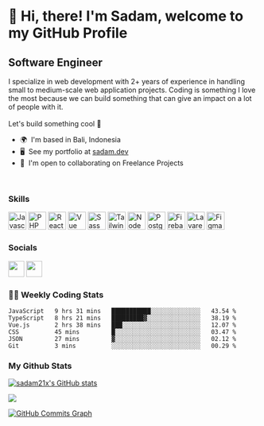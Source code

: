👋 Hi, there! I'm Sadam, welcome to my GitHub Profile
=====================================================

Software Engineer
-----------------

I specialize in web development with 2+ years of experience in handling small to medium-scale web application projects. Coding is something I love the most because we can build something that can give an impact on a lot of people with it.
<br><br>
Let's build something cool 🚀

* 🌍  I'm based in Bali, Indonesia
* 🖥️  See my portfolio at [sadam.dev](http://sadam.dev)
* 🤝  I'm open to collaborating on Freelance Projects

<br>

### Skills

<p align="left">
<a href="https://developer.mozilla.org/en-US/docs/Web/JavaScript" target="_blank" rel="noreferrer"><img src="https://raw.githubusercontent.com/danielcranney/readme-generator/main/public/icons/skills/javascript-colored.svg" width="36" height="36" alt="Javascript" /></a>
<a href="https://www.php.net/" target="_blank" rel="noreferrer"><img src="https://raw.githubusercontent.com/danielcranney/readme-generator/main/public/icons/skills/php-colored.svg" width="36" height="36" alt="PHP" /></a>
<a href="https://reactjs.org/" target="_blank" rel="noreferrer"><img src="https://raw.githubusercontent.com/danielcranney/readme-generator/main/public/icons/skills/react-colored.svg" width="36" height="36" alt="React" /></a>
<a href="https://vuejs.org/" target="_blank" rel="noreferrer"><img src="https://raw.githubusercontent.com/danielcranney/readme-generator/main/public/icons/skills/vuejs-colored.svg" width="36" height="36" alt="Vue" /></a>
<a href="https://sass-lang.com/" target="_blank" rel="noreferrer"><img src="https://raw.githubusercontent.com/danielcranney/readme-generator/main/public/icons/skills/sass-colored.svg" width="36" height="36" alt="Sass" /></a>
<a href="https://tailwindcss.com/" target="_blank" rel="noreferrer"><img src="https://raw.githubusercontent.com/danielcranney/readme-generator/main/public/icons/skills/tailwindcss-colored.svg" width="36" height="36" alt="TailwindCSS" /></a>
<a href="https://nodejs.org/en/" target="_blank" rel="noreferrer"><img src="https://raw.githubusercontent.com/danielcranney/readme-generator/main/public/icons/skills/nodejs-colored.svg" width="36" height="36" alt="NodeJS" /></a>
<a href="https://www.postgresql.org/" target="_blank" rel="noreferrer"><img src="https://raw.githubusercontent.com/danielcranney/readme-generator/main/public/icons/skills/postgresql-colored.svg" width="36" height="36" alt="PostgreSQL" /></a>
<a href="https://firebase.google.com/" target="_blank" rel="noreferrer"><img src="https://raw.githubusercontent.com/danielcranney/readme-generator/main/public/icons/skills/firebase-colored.svg" width="36" height="36" alt="Firebase" /></a>
<a href="https://laravel.com/" target="_blank" rel="noreferrer"><img src="https://raw.githubusercontent.com/danielcranney/readme-generator/main/public/icons/skills/laravel-colored.svg" width="36" height="36" alt="Lavarel" /></a>
<a href="https://www.figma.com/" target="_blank" rel="noreferrer"><img src="https://raw.githubusercontent.com/danielcranney/readme-generator/main/public/icons/skills/figma-colored.svg" width="36" height="36" alt="Figma" /></a>
</p>


### Socials

<p align="left"> <a href="https://www.github.com/sadam21x" target="_blank" rel="noreferrer"><img src="https://raw.githubusercontent.com/danielcranney/readme-generator/main/public/icons/socials/github.svg" width="32" height="32" /></a> <a href="https://www.linkedin.com/in/sadam21x" target="_blank" rel="noreferrer"><img src="https://raw.githubusercontent.com/danielcranney/readme-generator/main/public/icons/socials/linkedin.svg" width="32" height="32" /></a></p>

### 👨‍💻 Weekly Coding Stats

<!--START_SECTION:waka-->

```text
JavaScript   9 hrs 31 mins   ███████████░░░░░░░░░░░░░░   43.54 %
TypeScript   8 hrs 21 mins   █████████▓░░░░░░░░░░░░░░░   38.19 %
Vue.js       2 hrs 38 mins   ███░░░░░░░░░░░░░░░░░░░░░░   12.07 %
CSS          45 mins         █░░░░░░░░░░░░░░░░░░░░░░░░   03.47 %
JSON         27 mins         ▓░░░░░░░░░░░░░░░░░░░░░░░░   02.12 %
Git          3 mins          ░░░░░░░░░░░░░░░░░░░░░░░░░   00.29 %
```

<!--END_SECTION:waka-->

### My Github Stats

<a href="http://www.github.com/sadam21x"><img src="https://github-readme-stats.vercel.app/api?username=sadam21x&show_icons=true&hide=&count_private=true&title_color=0891b2&text_color=ffffff&icon_color=0891b2&bg_color=1c1917&hide_border=true&show_icons=true" alt="sadam21x's GitHub stats" /></a>

<a href="http://www.github.com/sadam21x"><img src="https://github-readme-streak-stats.herokuapp.com/?user=sadam21x&stroke=ffffff&background=1c1917&ring=0891b2&fire=0891b2&currStreakNum=ffffff&currStreakLabel=0891b2&sideNums=ffffff&sideLabels=ffffff&dates=ffffff&hide_border=true" /></a>

<a href="http://www.github.com/sadam21x"><img src="https://activity-graph.herokuapp.com/graph?username=sadam21x&bg_color=1c1917&color=ffffff&line=0891b2&point=ffffff&area_color=1c1917&area=true&hide_border=true&custom_title=GitHub%20Commits%20Graph" alt="GitHub Commits Graph" /></a>
